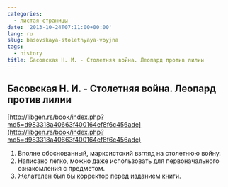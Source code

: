 ```yaml
---
categories:
  - листая-страницы
date: '2013-10-24T07:11:00+00:00'
lang: ru
slug: basovskaya-stoletnyaya-voyjna
tags:
  - history
title: Басовская Н. И. - Столетняя война. Леопард против лилии
---
```


## Басовская Н. И. - Столетняя война. Леопард против лилии

[http://libgen.rs/book/index.php?md5=d983318a40663f400164ef8f6c456ade](http://libgen.rs/book/index.php?md5=d983318a40663f400164ef8f6c456ade)  

1. Вполне обоснованный, марксистский взгляд на столетнюю войну.
2. Написано легко, можно даже использовать для первоначального ознакомления с предметом.
3. Желателен был бы корректор перед изданием книги.
